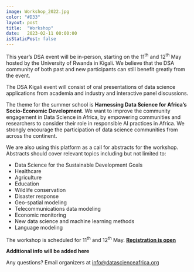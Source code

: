 ```yaml
---
image: Workshop_2022.jpg
color: "#D33"
layout: post
title:  "Workshop"
date:   2023-02-11 00:00:00
isStaticPost: false
---
```

This year’s DSA event will be in-person, starting on the 11<sup>th</sup> and 12<sup>th</sup> May hosted by the University of Rwanda in Kigali. We believe that the DSA community of both past and new participants can still benefit greatly from the event.

The DSA Kigali event will consist of oral presentations of data science applications from academia and industry and interactive panel discussions.

The theme for the summer school is <b>Harnessing Data Science for Africa’s Socio-Economic Development</b>. We want to improve the community engagement in Data Science in Africa, by empowering communities and researchers to consider their role in responsible AI practices in Africa. We strongly encourage the participation of data science communities from across the continent.

We are also using this platform as a call for abstracts for the workshop. Abstracts should cover relevant topics including but not limited to:

* Data Science for the Sustainable Development Goals
* Healthcare
* Agriculture
* Education 
* Wildlife conservation
* Disaster response
* Geo-spatial modeling
* Telecommunications data modeling
* Economic monitoring
* New data science and machine learning methods
* Language modeling




The workshop is scheduled for 11<sup>th</sup> and 12<sup>th</sup> May. <b><a target="_blank" href="https://bit.ly/dsa2023workshop">Registration is open</a></b>


__Additional info will be added here__

Any questions?
Email organizers at [info@datascienceafrica.org](mailto:info@datascienceafrica.org)
